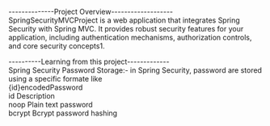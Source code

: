 --------------Project Overview-------------------  
 SpringSecurityMVCProject is a web application that integrates Spring Security with Spring MVC. It provides robust security features for your application, including authentication mechanisms, authorization controls,   
 and core security concepts1.  
 
----------Learning from this project-------------  
Spring Security Password Storage:-
in Spring Security, password are stored using a specific formate like    
          {id}encodedPassword  
          id        Description  
          noop      Plain text password  
          bcrypt    Bcrypt password hashing  

